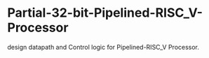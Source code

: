 # Partial-32-bit-Pipelined-RISC_V-Processor
design datapath and Control logic for Pipelined-RISC_V Processor.

